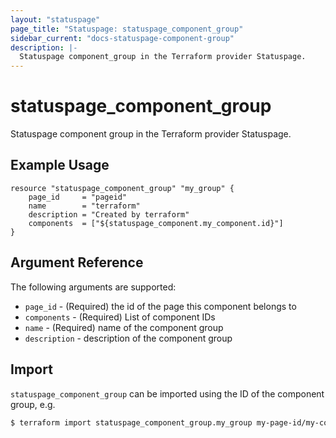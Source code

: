 ```yaml
---
layout: "statuspage"
page_title: "Statuspage: statuspage_component_group"
sidebar_current: "docs-statuspage-component-group"
description: |-
  Statuspage component_group in the Terraform provider Statuspage.
---
```


# statuspage_component_group

Statuspage component group in the Terraform provider Statuspage.

## Example Usage

```hcl
resource "statuspage_component_group" "my_group" {
    page_id     = "pageid"
    name        = "terraform"
    description = "Created by terraform"
    components  = ["${statuspage_component.my_component.id}"]
}
```

## Argument Reference

The following arguments are supported:

 * `page_id` - (Required) the id of the page this component belongs to
 * `components` - (Required) List of component IDs
 * `name` - (Required) name of the component group
 * `description` - description of the component group

## Import

`statuspage_component_group` can be imported using the ID of the component group, e.g.

```sh
$ terraform import statuspage_component_group.my_group my-page-id/my-component-group-id
```